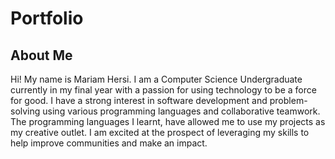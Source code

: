 # Portfolio

## About Me
Hi! My name is Mariam Hersi. I am a Computer Science Undergraduate currently in my final year
with a passion for using technology to be a force for good. I have a
strong interest in software development and problem-solving using
various programming languages and collaborative teamwork. The
programming languages I learnt, have allowed me to use my projects as
my creative outlet. I am excited at the prospect of leveraging my skills
to help improve communities and make an impact.

